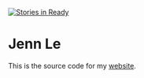 [![Stories in Ready](https://badge.waffle.io/Thakugan/JennLe.png?label=ready&title=Ready)](https://waffle.io/Thakugan/JennLe?utm_source=badge)
# Jenn Le

This is the source code for my [website](http://jennle.com/).
